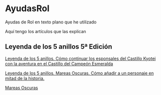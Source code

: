 # AyudasRol
Ayudas de Rol en texto plano que he utilizado

Aquí tengo los artículos que las explican

## Leyenda de los 5 anillos 5ª Edición

[Leyenda de los 5 anillos. Cómo continuar los esponsales del Castillo Kyotei con la aventura en el Castillo del Campeón Esmeralda](https://d-prieto.medium.com/conectando-aventuras-en-leyenda-de-los-5-anillos-d38bc460eb8a)

[Leyenda de los 5 anillos. Mareas Oscuras. Cómo añadir a un personaje en mitad de la historia.](https://d-prieto.medium.com/leyenda-de-los-5-anillos-mareas-oscuras-c%C3%B3mo-a%C3%B1adir-a-un-personaje-en-mitad-de-la-historia-289b9f840393)

[Mareas Oscuras](https://d-prieto.medium.com/mareas-oscuras-d8600f0c26e5)
